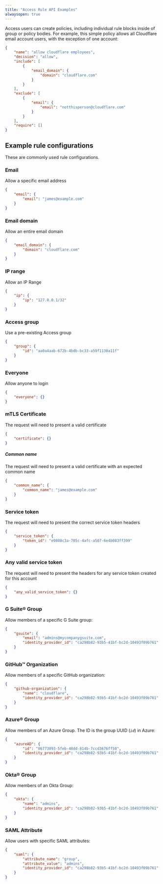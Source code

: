 ```yaml
---
title: "Access Rule API Examples"
alwaysopen: true
---
```


Access users can create policies, including individual rule blocks inside of group or policy bodies. For example, this simple policy allows all Cloudflare email account users, with the exception of one account:

```json
{
    "name": "allow cloudflare employees",
    "decision": "allow",
    "include": [
        {
            "email_domain": {
                "domain": "cloudflare.com"
            }
        }
    ],
    "exclude": [
        {
            "email": {
                "email": "notthisperson@cloudflare.com"
            }
        }
    ],
    "require": []
}
```

## Example rule configurations

These are commonly used rule configurations.

### Email

Allow a specific email address

```json
{
    "email": {
        "email": "james@example.com"
    }
}
```

### Email domain

Allow an entire email domain

```json
{
    "email_domain": {
        "domain": "cloudflare.com"
    }
}
```

### IP range

Allow an IP Range

```json
{
    "ip": {
        "ip": "127.0.0.1/32"
    }
}
```

### Access group

Use a pre-existing Access group

```json
{
    "group": {
        "id": "aa0a4aab-672b-4bdb-bc33-a59f1130a11f"
    }
}
```

### Everyone

Allow anyone to login

```json
{
    "everyone": {}
}
```

### mTLS Certificate

The request will need to present a valid certificate

```json
{
    "certificate": {}
}
```

##### Common name

The request will need to present a valid certificate with an expected common name

```json
{
    "common_name": {
        "common_name": "james@example.com"
    }
}
```

### Service token

The request will need to present the correct service token headers

```json
{
    "service_token": {
        "token_id": "e9808c3a-705c-4afc-a507-6e4b083ff399"
    }
}
```

### Any valid service token

The request will need to present the headers for any service token created for this account

```json
{
    "any_valid_service_token": {}
}
```

### G Suite® Group

Allow members of a specific G Suite group:

```json
{
    "gsuite": {
        "email": "admins@mycompanygsuite.com",
        "identity_provider_id": "ca298b82-93b5-41bf-bc2d-10493f09b761"
    }
}
```

### GitHub™ Organization

Allow members of a specific GitHub organization:

```json
{
    "github-organization": {
        "name": "cloudflare",
        "identity_provider_id": "ca298b82-93b5-41bf-bc2d-10493f09b761"
    }
}
```

### Azure® Group

Allow members of an Azure Group. The ID is the group UUID (_`id`_) in Azure:

```json
{
    "azureAD": {
        "id": "86773093-5feb-48dd-814b-7ccd3676ff50",
        "identity_provider_id": "ca298b82-93b5-41bf-bc2d-10493f09b761"
    }
}
```

### Okta® Group

Allow members of an Okta Group:

```json
{
    "okta": {
        "name": "admins",
        "identity_provider_id": "ca298b82-93b5-41bf-bc2d-10493f09b761"
    }
}
```

### SAML Attribute

Allow users with specific SAML attributes:

```json
{
    "saml": {
        "attribute_name": "group",
        "attribute_value": "admins",
        "identity_provider_id": "ca298b82-93b5-41bf-bc2d-10493f09b761"
    }
}
```
